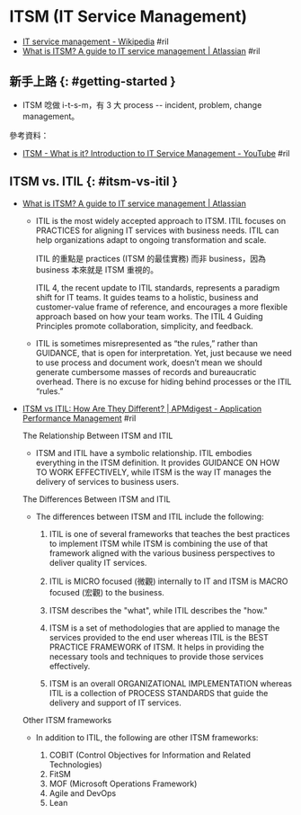 # ITSM (IT Service Management)

  - [IT service management \- Wikipedia](https://en.wikipedia.org/wiki/IT_service_management) #ril
  - [What is ITSM? A guide to IT service management \| Atlassian](https://www.atlassian.com/itsm) #ril

## 新手上路 {: #getting-started }

  - ITSM 唸做 i-t-s-m，有 3 大 process -- incident, problem, change management。

參考資料：

  - [ITSM \- What is it? Introduction to IT Service Management \- YouTube](https://www.youtube.com/watch?v=Zt6GNAIoUsY&list=PLEoGux4Xa-UXOQtNjg3E48DdH3Rruzsyo) #ril

## ITSM vs. ITIL {: #itsm-vs-itil }

  - [What is ITSM? A guide to IT service management \| Atlassian](https://www.atlassian.com/itsm)

      - ITIL is the most widely accepted approach to ITSM. ITIL focuses on PRACTICES for aligning IT services with business needs. ITIL can help organizations adapt to ongoing transformation and scale.

        ITIL 的重點是 practices (ITSM 的最佳實務) 而非 business，因為 business 本來就是 ITSM 重視的。

        ITIL 4, the recent update to ITIL standards, represents a paradigm shift for IT teams. It guides teams to a holistic, business and customer-value frame of reference, and encourages a more flexible approach based on how your team works. The ITIL 4 Guiding Principles promote collaboration, simplicity, and feedback.

      - ITIL is sometimes misrepresented as “the rules,” rather than GUIDANCE, that is open for interpretation. Yet, just because we need to use process and document work, doesn’t mean we should generate cumbersome masses of records and bureaucratic overhead. There is no excuse for hiding behind processes or the ITIL “rules.”

  - [ITSM vs ITIL: How Are They Different? \| APMdigest \- Application Performance Management](https://www.apmdigest.com/itsm-vs-itil) #ril

    The Relationship Between ITSM and ITIL

      - ITSM and ITIL have a symbolic relationship. ITIL embodies everything in the ITSM definition. It provides GUIDANCE ON HOW TO WORK EFFECTIVELY, while ITSM is the way IT manages the delivery of services to business users.

    The Differences Between ITSM and ITIL

      - The differences between ITSM and ITIL include the following:

         1. ITIL is one of several frameworks that teaches the best practices to implement ITSM while ITSM is combining the use of that framework aligned with the various business perspectives to deliver quality IT services.

         2. ITIL is MICRO focused (微觀) internally to IT and ITSM is MACRO focused (宏觀) to the business.

         3. ITSM describes the "what", while ITIL describes the "how."

         4. ITSM is a set of methodologies that are applied to manage the services provided to the end user whereas ITIL is the BEST PRACTICE FRAMEWORK of ITSM. It helps in providing the necessary tools and techniques to provide those services effectively.

         5. ITSM is an overall ORGANIZATIONAL IMPLEMENTATION whereas ITIL is a collection of PROCESS STANDARDS that guide the delivery and support of IT services.

    Other ITSM frameworks

      - In addition to ITIL, the following are other ITSM frameworks:

         1. COBIT (Control Objectives for Information and Related Technologies)
         2. FitSM
         3. MOF (Microsoft Operations Framework)
         4. Agile and DevOps
         5. Lean
